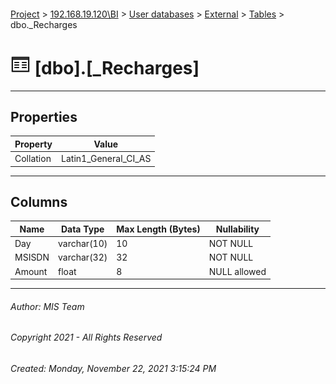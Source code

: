 #### 

[Project](../../../../index.md) > [192.168.19.120\\BI](../../../index.md) > [User databases](../../index.md) > [External](../index.md) > [Tables](Tables.md) > dbo._Recharges

# ![Tables](../../../../Images/Table32.png) [dbo].[_Recharges]

---

## <a name="#properties"></a>Properties

| Property | Value |
|---|---|
| Collation | Latin1_General_CI_AS |


---

## <a name="#columns"></a>Columns

| Name | Data Type | Max Length (Bytes) | Nullability |
|---|---|---|---|
| Day | varchar(10) | 10 | NOT NULL |
| MSISDN | varchar(32) | 32 | NOT NULL |
| Amount | float | 8 | NULL allowed |


---

###### Author:  MIS Team

###### Copyright 2021 - All Rights Reserved

###### Created: Monday, November 22, 2021 3:15:24 PM


